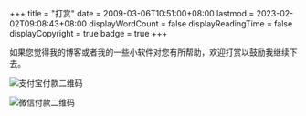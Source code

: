 +++
title = "打赏"
date = 2009-03-06T10:51:00+08:00
lastmod = 2023-02-02T09:08:43+08:00
displayWordCount = false
displayReadingTime = false
displayCopyright = true
badge = true
+++



如果您觉得我的博客或者我的一些小软件对您有所帮助，欢迎打赏以鼓励我继续下去。

![支付宝付款二维码][alipay]

![微信付款二维码][wechat]

[alipay]: /qrcode/alipay.jpg
[wechat]: /qrcode/wechat.png